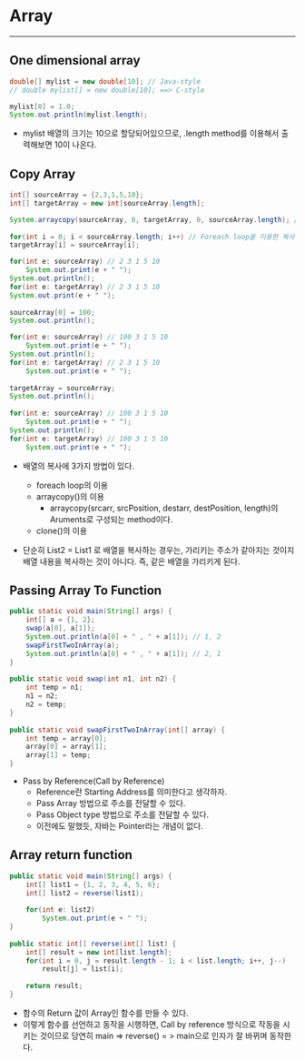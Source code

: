 # Array
---
## One dimensional array
```java
double[] mylist = new double[10]; // Java-style
// double mylist[] = new double[10]; ==> C-style

mylist[0] = 1.0;
System.out.println(mylist.length);
```
- mylist 배열의 크기는 10으로 할당되어있으므로, .length method를 이용해서 출력해보면 10이 나온다.

## Copy Array
```java
int[] sourceArray = {2,3,1,5,10};
int[] targetArray = new int[sourceArray.length];

System.arraycopy(sourceArray, 0, targetArray, 0, sourceArray.length); // Arraycopy method를 이용한 복사
		
for(int i = 0; i < sourceArray.length; i++) // Foreach loop을 이용한 복사
targetArray[i] = sourceArray[i];

for(int e: sourceArray) // 2 3 1 5 10
	System.out.print(e + " ");
System.out.println();
for(int e: targetArray) // 2 3 1 5 10
System.out.print(e + " ");
		
sourceArray[0] = 100;
System.out.println();

for(int e: sourceArray) // 100 3 1 5 10
	System.out.print(e + " ");
System.out.println();
for(int e: targetArray) // 2 3 1 5 10
	System.out.print(e + " ");
		
targetArray = sourceArray;
System.out.println();
		
for(int e: sourceArray) // 100 3 1 5 10
	System.out.print(e + " ");
System.out.println();
for(int e: targetArray) // 100 3 1 5 10
	System.out.print(e + " ");
```
- 배열의 복사에 3가지 방법이 있다.
  - foreach loop의 이용
  - arraycopy()의 이용
    - arraycopy(srcarr, srcPosition, destarr, destPosition, length)의 Aruments로 구성되는 method이다.
  - clone()의 이용

- 단순히 List2 = List1 로 배열을 복사하는 경우는, 가리키는 주소가 같아지는 것이지 배열 내용을 복사하는 것이 아니다. 즉, 같은 배열을 가리키게 된다.

## Passing Array To Function
```java
public static void main(String[] args) {
	int[] a = {1, 2};
	swap(a[0], a[1]);
	System.out.println(a[0] + " , " + a[1]); // 1, 2
	swapFirstTwoInArray(a);
	System.out.println(a[0] + " , " + a[1]); // 2, 1	
}
	
public static void swap(int n1, int n2) {
	int temp = n1;
	n1 = n2;
	n2 = temp;
}
	
public static void swapFirstTwoInArray(int[] array) {
	int temp = array[0];
	array[0] = array[1];
	array[1] = temp;
}
```
- Pass by Reference(Call by Reference)
  - Reference란 Starting Address를 의미한다고 생각하자.
  - Pass Array 방법으로 주소를 전달할 수 있다.
  - Pass Object type 방법으로 주소를 전달할 수 있다.
  - 이전에도 말했듯, 자바는 Pointer라는 개념이 없다.

## Array return function
```java
public static void main(String[] args) {
	int[] list1 = {1, 2, 3, 4, 5, 6};
	int[] list2 = reverse(list1);
		
	for(int e: list2)
		System.out.print(e + " ");
}
	
public static int[] reverse(int[] list) {
	int[] result = new int[list.length];
	for(int i = 0, j = result.length - 1; i < list.length; i++, j--)
		result[j] = list[i];
			
	return result;
}
```
- 함수의 Return 값이 Array인 함수를 만들 수 있다.
- 이렇게 함수를 선언하고 동작을 시행하면, Call by reference 방식으로 작동을 시키는 것이므로 당연히 main => reverse() = > main으로 인자가 잘 바뀌며 동작한다.
